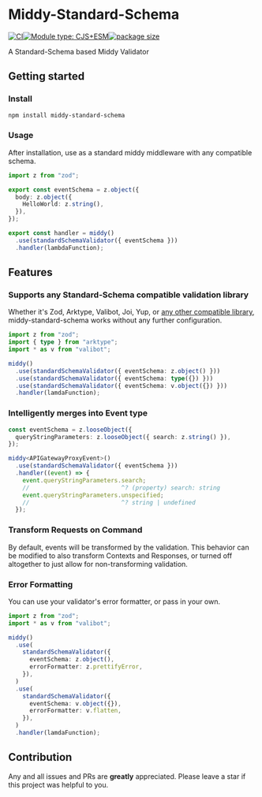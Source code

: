 # Middy-Standard-Schema

[![CI](https://github.com/flubber2077/middy-standard-schema/actions/workflows/ci.yml/badge.svg?branch=main)](https://github.com/flubber2077/middy-standard-schema/actions/workflows/ci.yml)[![Module type: CJS+ESM](https://img.shields.io/badge/module%20type-cjs%2Besm-brightgreen)](https://github.com/voxpelli/badges-cjs-esm)[![package size](https://badgen.net/bundlephobia/minzip/middy-standard-schema)](https://bundlephobia.com/result?p=middy-standard-schema)

A Standard-Schema based Middy Validator

## Getting started

### Install

```bash
npm install middy-standard-schema
```

### Usage

After installation, use as a standard middy middleware with any compatible schema.

```typescript
import z from "zod";

export const eventSchema = z.object({
  body: z.object({
    HelloWorld: z.string(),
  }),
});

export const handler = middy()
  .use(standardSchemaValidator({ eventSchema }))
  .handler(lambdaFunction);
```

## Features

### Supports any Standard-Schema compatible validation library

Whether it's Zod, Arktype, Valibot, Joi, Yup, or [any other compatible library](https://standardschema.dev/#what-schema-libraries-implement-the-spec), middy-standard-schema works without any further configuration.

```typescript
import z from "zod";
import { type } from "arktype";
import * as v from "valibot";

middy()
  .use(standardSchemaValidator({ eventSchema: z.object() }))
  .use(standardSchemaValidator({ eventSchema: type({}) }))
  .use(standardSchemaValidator({ eventSchema: v.object({}) }))
  .handler(lamdaFunction);
```

### Intelligently merges into Event type

```typescript
const eventSchema = z.looseObject({
  queryStringParameters: z.looseObject({ search: z.string() }),
});

middy<APIGatewayProxyEvent>()
  .use(standardSchemaValidator({ eventSchema }))
  .handler((event) => {
    event.queryStringParameters.search;
    //                          ^? (property) search: string
    event.queryStringParameters.unspecified;
    //                          ^? string | undefined
  });
```

### Transform Requests on Command

By default, events will be transformed by the validation. This behavior can be modified to also transform Contexts and Responses, or turned off altogether to just allow for non-transforming validation.

### Error Formatting

You can use your validator's error formatter, or pass in your own.

```typescript
import z from "zod";
import * as v from "valibot";

middy()
  .use(
    standardSchemaValidator({
      eventSchema: z.object(),
      errorFormatter: z.prettifyError,
    }),
  )
  .use(
    standardSchemaValidator({
      eventSchema: v.object({}),
      errorFormatter: v.flatten,
    }),
  )
  .handler(lamdaFunction);
```

## Contribution

Any and all issues and PRs are **greatly** appreciated.
Please leave a star if this project was helpful to you.
